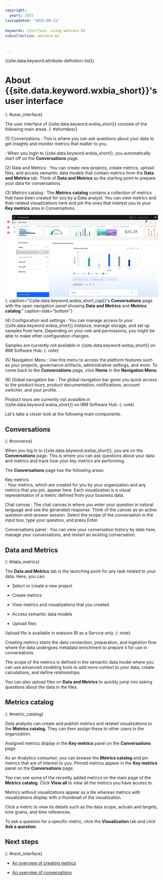 ```yaml
---
copyright:
  years: 2025
lastupdated: "2025-08-11"

keywords: interface, using watsonx BI
subcollection: watsonx-bi


---
```


{{site.data.keyword.attribute-definition-list}}



# About {{site.data.keyword.wxbia_short}}'s user interface
{: #user_interface}

The user interface of {{site.data.keyword.wxbia_short}} consists of the following main areas. {: #shortdesc}

(1) Conversations
:   This is where you can ask questions about your data to get insights and monitor metrics that matter to you. 

:   When you login to {{site.data.keyword.wxbia_short}}, you automatically start off on the **Conversations** page. 

(2) Data and Metrics
:   You can create new projects, create metrics, upload files, and access semantic data models that contain metrics from the **Data and Metrics** tab. Think of **Data and Metrics** as the starting point to prepare your data for conversations. 

(3) Metrics catalog
:   The **Metrics catalog** contains a collection of metrics that have been created for you by a Data analyst. You can view metrics and their related visualizations here and pin the ones that interest you to your **Key metrics** area in Conversations. 

![{{site.data.keyword.wxbia_short_cap}}'s user interface showing Conversations](wxbi_conversations.png){: caption="{{site.data.keyword.wxbia_short_cap}}'s **Conversations** page with the open navigation panel showing **Data and Metrics** and **Metrics catalog**." caption-side="bottom"}

(4) Configuration and settings 
:   You can manage access to your {{site.data.keyword.wxbia_short}} instance, manage storage, and set up samples from here. Depending on your role and permissions, you might be able to make other configuration changes. 

  Samples are currently not available in {{site.data.keyword.wxbia_short}} on IBM Software Hub.
  {: note}

(5) Navigation Menu
:   Use this menu to access the platform features such as your projects, governance artifacts, administrative settings, and more. To come back to the **Conversations** page, click **Home** in the **Navigation Menu**.

(6) Global navigation bar 
:   The global navigation bar gives you quick access to the product tours, product documentation, notifications, account switcher, and your profile.  

  Product tours are currently not avaialble in {{site.data.keyword.wxbia_short}} on IBM Software Hub.
  {: note}
  
Let's take a closer look at the following main components.

## Conversations
{: #converse}

When you log in to {{site.data.keyword.wxbia_short}}, you are on the **Conversations** page. This is where you can ask questions about your data and metrics and track how your key metrics are performing.

The **Conversations** page has the following areas:

Key metrics  
:   Your metrics, which are created for you by your organization and any metrics that you pin, appear here. Each visualization is a visual representation of a metric defined from your business data. 

Chat canvas
:   The chat canvas is where you enter your question in natural language and see the generated response. Think of the canvas as an active question-and-answer session. Select the scope of the conversation in the input box, type your question, and press Enter.

Conversations panel
:   You can view your conversation history by date here, manage your conversations, and restart an existing conversation.

## Data and Metrics 
{: #data_metrics}

The **Data and Metrics** tab is the launching point for any task related to your data. Here, you can:

- Select or create a new project

- Create metrics

- View metrics and visualizations that you created 

- Access semantic data models 

- Upload files 

Upload file is available in watsonx BI as a Service only.
{: note}

Creating metrics starts the data connection, preparation, and ingestion flow where the data undergoes metadata enrichment to prepare it for use in conversations. 

The scope of the metrics is defined in the semantic data model where you can use advanced modeling tools to add more context to your data, create calculations, and define relationships.

You can also upload files on **Data and Metrics** to quickly jump into asking questions about the data in the files.

## Metrics catalog
{: #metric_catalog}

Data analysts can create and publish metrics and related visualizations to the **Metrics catalog**. They can then assign these to other users in the organization. 

Assigned metrics display in the **Key metrics** panel on the **Conversations** page.

As an Analytics consumer, you can browse the **Metrics catalog** and pin metrics that are of interest to you. Pinned metrics appear in the **Key metrics** panel on the **Conversations** page. 

You can see some of the recently added metrics on the main page of the **Metrics catalog**. Click **View all** to view all the metrics you have access to. 

Metrics without visualizations appear as a tile whereas metrics with visualizations display with a thumbnail of the visualization.

Click a metric to view its details such as the data scope, actuals and targets, time grains, and time references. 

To ask a question for a specific metric, click the **Visualization** tab and click **Ask a question**. 

## Next steps
{: #next_interface}

- [An overview of creating metrics](/docs/watsonx-bi?topic=watsonx-bi-overview_metrics)

- [An overview of conversations](/docs/watsonx-bi?topic=watsonx-bi-conv_overview)
